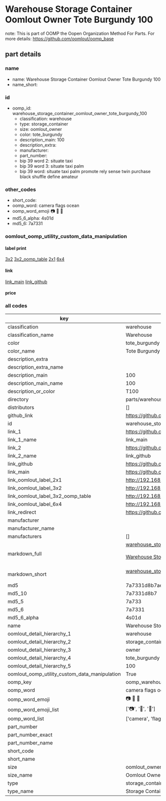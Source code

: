 # Warehouse Storage Container Oomlout Owner Tote Burgundy 100  

note: This is part of OOMP the Oopen Organization Method For Parts. For more details: https://github.com/oomlout/oomp_base

##  part details
  







### name
* name: Warehouse Storage Container Oomlout Owner Tote Burgundy 100
* name_short: 
### id
* oomp_id: warehouse_storage_container_oomlout_owner_tote_burgundy_100
  * classification: warehouse
  * type: storage_container
  * size: oomlout_owner
  * color: tote_burgundy
  * description_main: 100
  * description_extra: 
  * manufacturer: 
  * part_number: 
  * bip 39 word 2: situate taxi
  * bip 39 word 3: situate taxi palm
  * bip 39 word: situate taxi palm promote rely sense twin purchase black shuffle define amateur

### other_codes
* short_code: 
* oomp_word: camera flags ocean
* oomp_word_emoji :camera: :flags: :ocean:
* md5_6_alpha: 4s01d
* md5_6: 7a7331






### oomlout_oomp_utility_custom_data_manipulation
#### label print
[3x2](http://192.168.1.245:1112/?label=oomp%204s01d)
[3x2_oomp_table](http://192.168.1.108:1112/?label=oomp%204s01d)
[2x1](http://192.168.1.242:1112/?label=oomp%204s01d)
[6x4](http://192.168.1.55:1112/?label=oomp%204s01d)    

#### link

[link_main](https://github.com/oomlout/oomlout_oomp_version_1_messy/tree/main/parts/warehouse_storage_container_oomlout_owner_tote_burgundy_100) [link_github](https://github.com/oomlout/oomlout_oomp_version_1_messy/tree/main/parts/warehouse_storage_container_oomlout_owner_tote_burgundy_100)                             

#### price







### all codes 
| key | value |  
| --- | --- |  
| classification | warehouse |  
| classification_name | Warehouse |  
| color | tote_burgundy |  
| color_name | Tote Burgundy |  
| description_extra |  |  
| description_extra_name |  |  
| description_main | 100 |  
| description_main_name | 100 |  
| description_or_color | T100 |  
| directory | parts/warehouse_storage_container_oomlout_owner_tote_burgundy_100 |  
| distributors | [] |  
| github_link | https://github.com/oomlout/oomlout_oomp_part_src/tree/main/parts/warehouse_storage_container_oomlout_owner_tote_burgundy_100 |  
| id | warehouse_storage_container_oomlout_owner_tote_burgundy_100 |  
| link_1 | https://github.com/oomlout/oomlout_oomp_version_1_messy/tree/main/parts/warehouse_storage_container_oomlout_owner_tote_burgundy_100 |  
| link_1_name | link_main |  
| link_2 | https://github.com/oomlout/oomlout_oomp_version_1_messy/tree/main/parts/warehouse_storage_container_oomlout_owner_tote_burgundy_100 |  
| link_2_name | link_github |  
| link_github | https://github.com/oomlout/oomlout_oomp_version_1_messy/tree/main/parts/warehouse_storage_container_oomlout_owner_tote_burgundy_100 |  
| link_main | https://github.com/oomlout/oomlout_oomp_version_1_messy/tree/main/parts/warehouse_storage_container_oomlout_owner_tote_burgundy_100 |  
| link_oomlout_label_2x1 | http://192.168.1.242:1112/?label=oomp%204s01d |  
| link_oomlout_label_3x2 | http://192.168.1.245:1112/?label=oomp%204s01d |  
| link_oomlout_label_3x2_oomp_table | http://192.168.1.108:1112/?label=oomp%204s01d |  
| link_oomlout_label_6x4 | http://192.168.1.55:1112/?label=oomp%204s01d |  
| link_redirect | https://github.com/oomlout/oomlout_oomp_version_1_messy/tree/main/parts/warehouse_storage_container_oomlout_owner_tote_burgundy_100 |  
| manufacturer |  |  
| manufacturer_name |  |  
| manufacturers | [] |  
| markdown_full | [warehouse_storage_container_oomlout_owner_tote_burgundy_100](none)<br>[](none)<br>[Warehouse Storage Container Oomlout Owner Tote Burgundy 100](none)<br><br> |  
| markdown_short | [warehouse_storage_container_oomlout_owner_tote_burgundy_100](none)<br><br> |  
| md5 | 7a7331d8b7ae3d6f0f5abac33eb79e4d |  
| md5_10 | 7a7331d8b7 |  
| md5_5 | 7a733 |  
| md5_6 | 7a7331 |  
| md5_6_alpha | 4s01d |  
| name | Warehouse Storage Container Oomlout Owner Tote Burgundy 100 |  
| oomlout_detail_hierarchy_1 | warehouse |  
| oomlout_detail_hierarchy_2 | storage_container |  
| oomlout_detail_hierarchy_3 | owner |  
| oomlout_detail_hierarchy_4 | tote_burgundy |  
| oomlout_detail_hierarchy_5 | 100 |  
| oomlout_oomp_utility_custom_data_manipulation | True |  
| oomp_key | oomp_warehouse_storage_container_oomlout_owner_tote_burgundy_100 |  
| oomp_word | camera flags ocean |  
| oomp_word_emoji | :camera: :flags: :ocean: |  
| oomp_word_emoji_list | [':camera:', ':flags:', ':ocean:'] |  
| oomp_word_list | ['camera', 'flags', 'ocean'] |  
| part_number |  |  
| part_number_exact |  |  
| part_number_name |  |  
| short_code |  |  
| short_name |  |  
| size | oomlout_owner |  
| size_name | Oomlout Owner |  
| type | storage_container |  
| type_name | Storage Container |  
